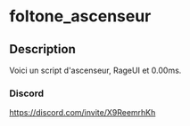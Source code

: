 # foltone_ascenseur

## Description
Voici un script d'ascenseur, RageUI et 0.00ms.

### Discord
https://discord.com/invite/X9ReemrhKh
